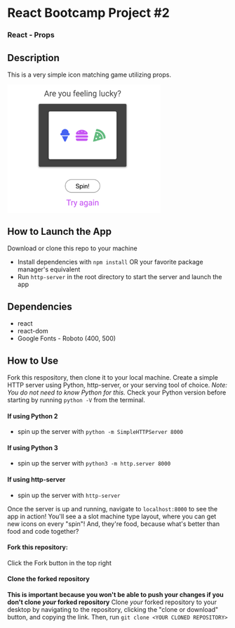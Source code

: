 # React Bootcamp Project #2

### React - Props 

## Description
This is a very simple icon matching game utilizing props.

<img src="example.png" alt="Example image" width="350" align="center"/>


## How to Launch the App
Download or clone this repo to your machine
- Install dependencies with `npm install` OR your favorite package manager's equivalent
- Run `http-server` in the root directory to start the server and launch the app

## Dependencies
- react
- react-dom
- Google Fonts - Roboto (400, 500)


## How to Use
Fork this respository, then clone it to your local machine. Create a simple HTTP server using Python, http-server, or your serving tool of choice. _Note: You do not need to know Python for this._  Check your Python version before starting by running `python -V` from the terminal.

#### If using Python 2
- spin up the server with `python -m SimpleHTTPServer 8000`

#### If using Python 3
- spin up the server with `python3 -m http.server 8000`

#### If using http-server
- spin up the server with `http-server`

Once the server is up and running, navigate to `localhost:8000` to see the app in action! You'll see a a slot machine type layout, where you can get new icons on every "spin"! And, they're food, because what's better than food and code together?

#### Fork this repository:
Click the Fork button in the top right

#### Clone the forked repository
**This is important because you won't be able to push your changes if you don't clone _your_ forked repository**
Clone _your_ forked repository to your desktop by navigating to the repository, clicking the "clone or download" button, and copying the link. Then, run `git clone <YOUR CLONED REPOSITORY>`

